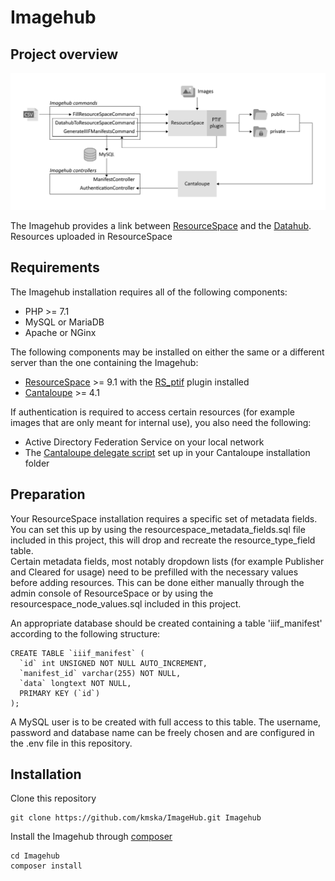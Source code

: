 # Imagehub

## Project overview

![Imagehub Schema](imagehub_schema.jpg)

The Imagehub provides a link between [ResourceSpace](https://www.resourcespace.com) and the [Datahub](https://github.com/thedatahub/Datahub). Resources uploaded in ResourceSpace 

## Requirements

The Imagehub installation requires all of the following components:

* PHP >= 7.1
* MySQL or MariaDB
* Apache or NGinx

The following components may be installed on either the same or a different server than the one containing the Imagehub:
* [ResourceSpace](https://www.resourcespace.com/get) >= 9.1 with the [RS_ptif](https://github.com/kmska/RS_ptif) plugin installed
* [Cantaloupe](https://cantaloupe-project.github.io/) >= 4.1

If authentication is required to access certain resources (for example images that are only meant for internal use), you also need the following:
* Active Directory Federation Service on your local network
* The [Cantaloupe delegate script](https://github.com/kmska/cantaloupe_delegate) set up in your Cantaloupe installation folder

## Preparation

Your ResourceSpace installation requires a specific set of metadata fields. You can set this up by using the resourcespace_metadata_fields.sql file included in this project, this will drop and recreate the resource_type_field table.<br/>
Certain metadata fields, most notably dropdown lists (for example Publisher and Cleared for usage) need to be prefilled with the necessary values before adding resources. This can be done either manually through the admin console of ResourceSpace or by using the resourcespace_node_values.sql included in this project.

An appropriate database should be created containing a table 'iiif_manifest' according to the following structure:
```
CREATE TABLE `iiif_manifest` (
  `id` int UNSIGNED NOT NULL AUTO_INCREMENT,
  `manifest_id` varchar(255) NOT NULL,
  `data` longtext NOT NULL,
  PRIMARY KEY (`id`)
);
```
A MySQL user is to be created with full access to this table. The username, password and database name can be freely chosen and are configured in the .env file in this repository.

## Installation

Clone this repository
```
git clone https://github.com/kmska/ImageHub.git Imagehub
```

Install the Imagehub through [composer](https://getcomposer.org/)
```
cd Imagehub
composer install
```

